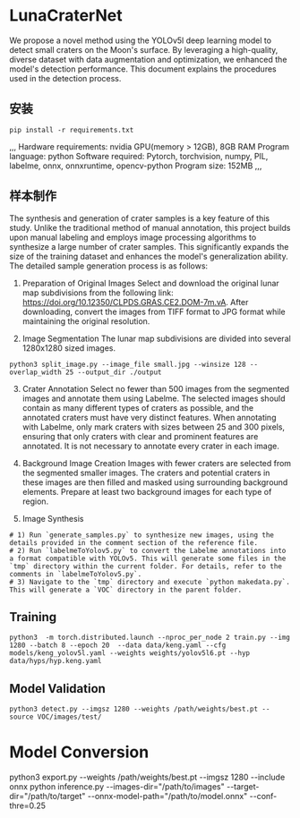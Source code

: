 # LunaCraterNet
We propose a novel method using the YOLOv5l deep learning model to detect small craters on the Moon's surface. By leveraging a high-quality, diverse dataset with data augmentation and optimization, we enhanced the model's detection performance. This document explains the procedures used in the detection process.

## 安装
```shell
pip install -r requirements.txt
```
,,,
Hardware requirements: nvidia GPU(memory > 12GB), 8GB RAM
Program language: python
Software required: Pytorch, torchvision, numpy, PIL, labelme, onnx, onnxruntime,  opencv-python
Program size: 152MB
,,,


## 样本制作
The synthesis and generation of crater samples is a key feature of this study. Unlike the traditional method of manual annotation, this project builds upon manual labeling and employs image processing algorithms to synthesize a large number of crater samples. This significantly expands the size of the training dataset and enhances the model's generalization ability. The detailed sample generation process is as follows:
1. Preparation of Original Images
Select and download the original lunar map subdivisions from the following link: https://doi.org/10.12350/CLPDS.GRAS.CE2.DOM-7m.vA. After downloading, convert the images from TIFF format to JPG format while maintaining the original resolution.

2. Image Segmentation
The lunar map subdivisions are divided into several 1280x1280 sized images.
```shell
python3 split_image.py --image_file small.jpg --winsize 128 --overlap_width 25 --output_dir ./output
```
3. Crater Annotation
Select no fewer than 500 images from the segmented images and annotate them using Labelme. The selected images should contain as many different types of craters as possible, and the annotated craters must have very distinct features. When annotating with Labelme, only mark craters with sizes between 25 and 300 pixels, ensuring that only craters with clear and prominent features are annotated. It is not necessary to annotate every crater in each image.

4. Background Image Creation
Images with fewer craters are selected from the segmented smaller images. The craters and potential craters in these images are then filled and masked using surrounding background elements.
Prepare at least two background images for each type of region.

5. Image Synthesis
```shell
# 1) Run `generate_samples.py` to synthesize new images, using the details provided in the comment section of the reference file.  
# 2) Run `labelmeToYolov5.py` to convert the Labelme annotations into a format compatible with YOLOv5. This will generate some files in the `tmp` directory within the current folder. For details, refer to the comments in `labelmeToYolov5.py`.  
# 3) Navigate to the `tmp` directory and execute `python makedata.py`. This will generate a `VOC` directory in the parent folder.
```

## Training
```shell
python3  -m torch.distributed.launch --nproc_per_node 2 train.py --img 1280 --batch 8 --epoch 20  --data data/keng.yaml --cfg models/keng_yolov5l.yaml --weights weights/yolov5l6.pt --hyp data/hyps/hyp.keng.yaml
```

## Model Validation
```shell
python3 detect.py --imgsz 1280 --weights /path/weights/best.pt --source VOC/images/test/

```

# Model Conversion
python3 export.py --weights /path/weights/best.pt --imgsz 1280 --include onnx
python inference.py --images-dir="/path/to/images" --target-dir="/path/to/target" --onnx-model-path="/path/to/model.onnx" --conf-thre=0.25
```
